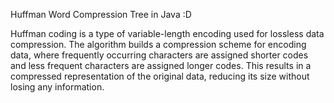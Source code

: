 Huffman Word Compression Tree in Java :D

Huffman coding is a type of variable-length encoding used for lossless data compression. The algorithm builds a compression scheme for encoding data, where frequently occurring characters are assigned shorter codes and less frequent characters are assigned longer codes. This results in a compressed representation of the original data, reducing its size without losing any information.
